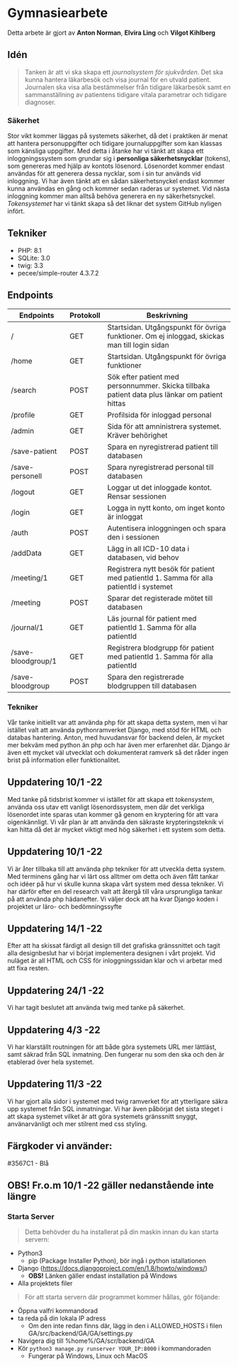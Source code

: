 # Gymnasiearbete
Detta arbete är gjort av **Anton Norman**, **Elvira Ling** och **Vilgot Kihlberg**
## Idén
> Tanken är att vi ska skapa ett *journalsystem för sjukvården*. 
> Det ska kunna hantera läkarbesök och visa journal för en utvald patient.
> Journalen ska visa alla bestämmelser från tidigare läkarbesök samt en sammanställning
> av patientens tidigare vitala parametrar och tidigare diagnoser.

### Säkerhet
Stor vikt kommer läggas på systemets säkerhet, då det i praktiken är menat att hantera personuppgifter och tidigare journaluppgifter 
som kan klassas som känsliga uppgifter. Med detta i åtanke har vi tänkt att skapa ett inloggningssystem som grundar sig i 
**personliga säkerhetsnycklar** (tokens), som genereras med hjälp av kontots lösenord. Lösenordet kommer endast användas för att 
generera dessa nycklar, som i sin tur används vid inloggning. Vi har även tänkt att en sådan säkerhetsnyckel endast kommer kunna 
användas en gång och kommer sedan raderas ur systemet. Vid nästa inloggning kommer man alltså behöva generera en ny säkerhetsnyckel. 
*Tokensystemet* har vi tänkt skapa så det liknar det system GitHub nyligen infört.

## Tekniker
- PHP: 8.1
- SQLite: 3.0
- twig: 3.3
- pecee/simple-router 4.3.7.2

## Endpoints
|Endpoints          |Protokoll  | Beskrivning                                                                                    |
|-------------------|-----------|------------------------------------------------------------------------------------------------|
|/                  |GET        | Startsidan. Utgångspunkt för övriga funktioner. Om ej inloggad, skickas man till login sidan   |
|/home              |GET        | Startsidan. Utgångspunkt för övriga funktioner                                                 |
|/search            |POST       | Sök efter patient med personnummer. Skicka tillbaka patient data plus länkar om patient hittas |
|/profile           |GET        | Profilsida för inloggad personal                                                               |
|/admin             |GET        | Sida för att amninistrera systemet. Kräver behörighet                                          |
|/save-patient      |POST       | Spara en nyregistrerad patient till databasen                                                  |
|/save-personell    |POST       | Spara nyregistrerad personal till databasen                                                    |
|/logout            |GET        | Loggar ut det inloggade kontot. Rensar sessionen                                               |
|/login             |GET        | Logga in nytt konto, om inget konto är inloggat                                                |
|/auth              |POST       | Autentisera inloggningen och spara den i sessionen                                             |
|/addData           |GET        | Lägg in all ICD-10 data i databasen, vid behov                                                 |
|/meeting/1         |GET        | Registrera nytt besök för patient med patientId 1. Samma för alla patientId i systemet         |
|/meeting           |POST       | Sparar det registerade mötet till databasen                                                    |
|/journal/1         |GET        | Läs journal för patient med patientId 1. Samma för alla patientId                              |
|/save-bloodgroup/1 |GET        | Registrera blodgrupp för patient med patientId 1. Samma för alla patientId                     |
|/save-bloodgroup   |POST       | Spara den registrerade blodgruppen till databasen                                              |



### Tekniker
Vår tanke initiellt var att använda php för att skapa detta system, men vi har istället valt att använda pythonramverket 
Django, med stöd för HTML och databas hantering. Anton, med huvudansvar för backend delen, är mycket mer bekväm med python 
än php och har även mer erfarenhet där. Django är även ett mycket väl utvecklat och dokumenterat ramverk så det råder ingen brist 
på information eller funktionalitet. 

## Uppdatering 10/1 -22
Med tanke på tidsbrist kommer vi istället för att skapa ett *tokensystem*, använda oss utav ett vanligt lösenordssystem, men där det verkliga
lösenordet inte sparas utan kommer gå genom en kryptering för att vara oigenkännligt. Vi vår plan är att använda den säkraste krypteringsteknik
vi kan hitta då det är mycket viktigt med hög säkerhet i ett system som detta.


## Uppdatering 10/1 -22 
Vi är åter tillbaka till att använda php tekniker för att utveckla detta system. Med terminens gång har vi lärt oss alltmer om detta och även 
fått tankar och idéer på hur vi skulle kunna skapa vårt system med dessa tekniker. Vi har därför efter en del research valt att återgå till våra
ursprungliga tankar på att använda php hädanefter. Vi väljer dock att ha kvar Django koden i projektet ur läro- och bedömningssyfte

## Uppdatering 14/1 -22
Efter att ha skissat färdigt all design till det grafiska gränssnittet och tagit alla designbeslut har vi börjat implementera
designen i vårt projekt. Vid nuläget är all HTML och CSS för inloggningssidan klar och vi arbetar med att fixa resten.

## Uppdatering 24/1 -22
Vi har tagit beslutet att använda twig med tanke på säkerhet.

## Uppdatering 4/3 -22
Vi har klarställt routningen för att både göra systemets URL mer lättläst, samt säkrad från SQL inmatning. Den fungerar nu som den ska 
och den är etablerad över hela systemet. 

## Uppdatering 11/3 -22
Vi har gjort alla sidor i systemet med twig ramverket för att ytterligare säkra upp systemet från 
SQL inmatningar. Vi har även påbörjat det sista steget i att skapa systemet vilket är att göra 
systemets gränssnitt snyggt, använarvänligt och mer stilrent med css styling. 

## Färgkoder vi använder:
#3567C1 - Blå


## **OBS!** Fr.o.m 10/1 -22 gäller nedanstående inte längre
### Starta Server
>Detta behövder du ha installerat på din maskin innan du kan starta servern:
* Python3 
    * pip (Package Installer Python), bör ingå i python istallationen
* Django (https://docs.djangoproject.com/en/1.8/howto/windows/)
    * **OBS!** Länken gäller endast installation på Windows
* Alla projektets filer

> För att starta servern där programmet kommer hållas, gör följande: 
* Öppna valfri kommandorad
* ta reda på din lokala IP adress
    * Om den inte redan finns där, lägg in den i ALLOWED_HOSTS i filen GA/src/backend/GA/GA/settings.py
* Navigera dig till %home%/GA/scr/backend/GA
* Kör ```python3 manage.py runserver YOUR_IP:8000``` i kommandoraden
    * Fungerar på Windows, Linux och MacOS
    